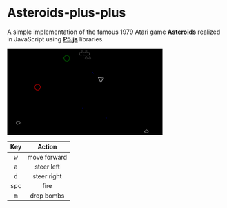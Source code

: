 # Asteroids-plus-plus

A simple implementation of the famous 1979 Atari game <b>[Asteroids](https://en.wikipedia.org/wiki/Asteroids_%28video_game%29)</b> realized in JavaScript using <b>[P5.js](https://p5js.org/)</b> libraries.  

<b>[<img align="center" width="360" height="200" src="scrot.png">](https://matteogiorgi.github.io/Asteroids-plus-plus/)</b>

| Key            | Action       |
|:--------------:|:------------:|
| <kbd>w</kbd>   | move forward |
| <kbd>a</kbd>   | steer left   |
| <kbd>d</kbd>   | steer right  |
| <kbd>spc</kbd> | fire          |
| <kbd>m</kbd>   | drop bombs   |
